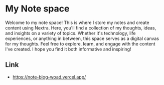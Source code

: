# My Note space
Welcome to my note space! This is where I store my notes and create content using Nextra. Here, you'll find a collection of my thoughts, ideas, and insights on a variety of topics. Whether it's technology, life experiences, or anything in between, this space serves as a digital canvas for my thoughts. Feel free to explore, learn, and engage with the content I've created. I hope you find it both informative and inspiring!

## Link
- https://note-blog-woad.vercel.app/
